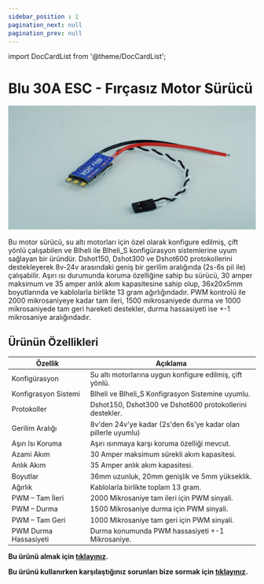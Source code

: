 ```yaml
---
sidebar_position : 1
pagination_next: null
pagination_prev: null
---
```


import DocCardList from '@theme/DocCardList';

# Blu 30A ESC - Fırçasız Motor Sürücü

![Blu Esc](./image/escblu.jpg)

Bu motor sürücü, su altı motorları için özel olarak konfigure edilmiş, çift yönlü çalışabilen ve Blheli ile Blheli_S konfigürasyon sistemlerine uyum sağlayan bir üründür. Dshot150, Dshot300 ve Dshot600 protokollerini destekleyerek 8v-24v arasındaki geniş bir gerilim aralığında (2s-6s pil ile) çalışabilir. Aşırı ısı durumunda koruma özelliğine sahip bu sürücü, 30 amper maksimum ve 35 amper anlık akım kapasitesine sahip olup, 36x20x5mm boyutlarında ve kablolarla birlikte 13 gram ağırlığındadır. PWM kontrolü ile 2000 mikrosaniyeye kadar tam ileri, 1500 mikrosaniyede durma ve 1000 mikrosaniyede tam geri hareketi destekler, durma hassasiyeti ise +-1 mikrosaniye aralığındadır. 

## Ürünün Özellikleri 


|Özellik                  | Açıklama                                                                                                                                                                                                                                   |
|----------------------------|--------------------------------------------------------------------------------------------------------------------------------------------------------------------------------------------------------------------------------------------|
|Konfigürasyon   |  Su altı motorlarına uygun konfigure edilmiş, çift yönlü.|
Konfigrasyon Sistemi | Blheli ve Blheli_S Konfigrasyon Sistemine uyumlu.|
|Protokoller| Dshot150, Dshot300 ve Dshot600 protokollerini destekler.|
|Gerilim Aralığı| 8v'den 24v'ye kadar (2s'den 6s'ye kadar olan pillerle uyumlu)|
|Aşırı Isı Koruma| Aşırı ısınmaya karşı koruma özelliği mevcut.|
|Azami Akım| 30 Amper maksimum sürekli akım kapasitesi.|
|Anlık Akım| 35 Amper anlık akım kapasitesi.
|  Boyutlar| 36mm uzunluk, 20mm genişlik ve 5mm yükseklik.|
|Ağırlık| Kablolarla birlikte toplam 13 gram.|
|PWM – Tam İleri| 2000 Mikrosaniye tam ileri için PWM sinyali.|
|PWM – Durma| 1500 Mikrosaniye durma için PWM sinyali.|
|PWM – Tam Geri| 1000 Mikrosaniye tam geri için PWM sinyali.|
|PWM Durma Hassasiyeti |Durma konumunda PWM hassasiyeti +-1 Mikrosaniye.|




**Bu ürünü almak için [tıklayınız](https://degzrobotics.com/product/a30-esc-fircasiz-motor-surucu/).** 

**Bu ürünü kullanırken karşılaştığınız  sorunları  bize sormak için  [tıklayınız](https://forum.degzrobotics.com/).**  

<DocCardList />